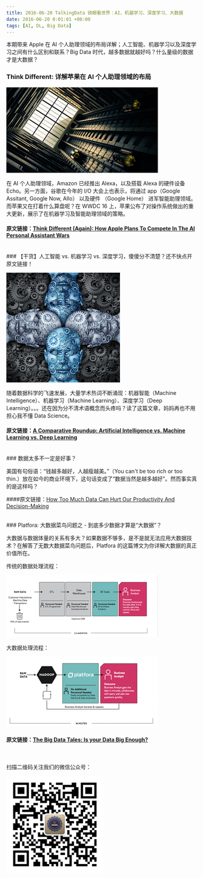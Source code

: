 ```yaml
---
title: 2016-06-20 TalkingData 锐眼看世界：AI、机器学习、深度学习、大数据 
date: 2016-06-20 0:01:01 +08:00
tags: [AI, DL, Big Data]
---
```


本期带来 Apple 在 AI 个人助理领域的布局详解；人工智能、机器学习以及深度学习之间有什么区别和联系？Big Data 时代，越多数据就越好吗？什么量级的数据才是大数据？

### Think Different: 详解苹果在 AI 个人助理领域的布局

![](/images/appleai.jpg)

在 AI 个人助理领域，Amazon 已经推出 Alexa，以及搭载 Alexa 的硬件设备 Echo。另一方面，谷歌在今年的 I/O 大会上也表示，将通过 app（Google Assitant, Google Now, Allo） 以及硬件 （Google Home） 进军智能助理领域。而苹果又在打着什么算盘呢？在 WWDC 16 上，苹果公布了对操作系统做出的重大更新，展示了在机器学习及智能助理领域的策略。

#### 原文链接：[Think Different (Again): How Apple Plans To Compete In The AI Personal Assistant Wars](http://www.fastcompany.com/3060950/scoring-apples-progress-in-ai-personal-assistant-wars)

<br>
### 【干货】人工智能 vs. 机器学习 vs. 深度学习，傻傻分不清楚？还不快点开原文链接！

![](/images/aidl.png)

随着数据科学的飞速发展，大量学术热词不断涌现：机器智能（Machine Intelligence）、机器学习（Machine Learning）、深度学习（Deep Learning）。。。还在因为分不清术语概念而头疼吗？读了这篇文章，妈妈再也不用担心我不懂 Data Science。

#### 原文链接：[A Comparative Roundup: Artificial Intelligence vs. Machine Learning vs. Deep Learning](http://www.dataversity.net/ai-vs-machine-learning-vs-deep-learning/)

<br>
### 数据太多不一定是好事？

美国有句俗语：“钱越多越好，人越瘦越美。”（You can't be too rich or too thin.）放在如今的商业环境下，这句话变成了“数据当然是越多越好”。然而事实真的是这样吗？

####原文链接：[How Too Much Data Can Hurt Our Productivity And Decision-Making](http://www.fastcompany.com/3060945/how-too-much-data-can-hurt-our-productivity-and-decision-making)

<br>
### Platfora: 大数据菜鸟问题之 - 到底多少数据才算是“大数据”？

大数据与数据体量的关系有多大？如果数据不够多，是不是就无法应用大数据技术？在解答了无数大数据菜鸟问题后，Platfora 的这篇博文为你详解大数据的真正价值所在。

传统的数据处理流程：

![](/images/oldp.png)

大数据处理流程：

![](/images/newp.png)

#### 原文链接：[The Big Data Tales: Is your Data Big Enough?](http://www.platfora.com/blog-post/the-big-data-tales-is-your-data-big-enough/)

<br>
<br>
扫描二维码关注我们的微信公众号：

![](https://raw.githubusercontent.com/tdglobalnews/tdglobalnews.github.io/master/images/erweima.jpg)
